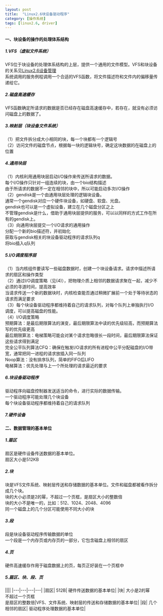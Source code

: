 ```yaml
---
layout: post
title:  "Linux2.6块设备驱动程序"
category: [操作系统]
tags: [linux2.6, driver]
---
```


#### 一、块设备的操作的处理体系结构
##### 1.VFS（虚拟文件系统）
VFS位于块设备的处理体系结构的上层，提供一个通用的文件模型。VFS和块设备的关系见[Linux2.6设备管理](http://blog.csdn.net/mishifangxiangdefeng/article/details/7632116)  
系统调用的服务例程调用一个合适的VFS函数，将文件描述符和文件内的偏移量传递给它。  

##### 2.磁盘高速缓存
VFS函数确定所请求的数据是否已经存在磁盘高速缓存中，若存在，就没有必须访问磁盘上的数据了。  

##### 3.映射层（块设备文件系统）
（1）把文件拆分成大小相同的块，每一个块都有一个逻辑号  
（2）访问文件的磁盘节点，根据每一块的逻辑块号，确定这块数据的在磁盘上的位置

##### 4.通用块层
（1）内核利用通用块层启动I/O操作来传送所请求的数据。  
每个I/O操作只针对一组连续的块，由一个bio结构描述  
由于所请求的数据不一定在相邻的块中，所以可能启动多次I/O操作  
（2）gendisk是一个由通用块层处理的逻辑块设备。  
通常一个gendisk对应一个硬件块设备，如硬盘、软盘、光盘。  
gendisk也可以是一个虚拟设备，建立在几个磁盘分区之上  
不管理gendisk是什么，借助于通用块层提供的服务，可以以同样的方式工作在所有的gendisk上。  
（3）向通用块层提交一个I/O请求的通用操作  
分配一个新的bio描述符，并初始化  
获取与gendisk相关的块设备驱动程序的请求队列q  
将bio插入q队列  

##### 5.I/O调度程序层
（1）当内核组件要读写一些磁盘数据时，创建一个块设备请求。请求中描述所请求的扇区和操作类型  
（2）通过I/O调度策略（见(4)），把物理介质上相邻的数据请求聚在一起，减少不必须的寻道时间，提高效率  
当请求传送一个新的数据块时，内核检查能否通过稍微扩展前一个处于等待状态的请求而满足要求  
（3）每个块设备驱动程序都维持着自己的请求队列，对每个队列上单独执行I/O调度，可以提高磁盘的性能。  
（4）I/O调度策略  
预期算法：是最后期限算法的演变，最后期限算法中读的优先级较高，而预期算法写的优先级更高  
最后期限算法：电梯策略可能会对某个请求忽略很长一段时间，最后期限算法保证这些请求得到满足  
完全公平队列算法CFQ：确保在触发I/O请求的所有进程中公平分配磁盘的I/O带宽，通常把同一进程的请求放插入同一队列  
Noop算法：没有排序队列，简单的FIFO后LIFO  
电梯算法：优先处理与上一个所处理的请求最近的要求  

##### 6.块设备驱动程序
驱动程序向磁盘控制器发送适当的命令，进行实际的数据传输。  
一个驱动程序可能处理几个块设备  
每个块设备驱动程序都维持着自己的请求队列  

##### 7.硬件设备

#### 二、数据管理的基本单位
##### 1.扇区
扇区是硬件设备传送数据的基本单位。  
扇区大小是512KB  

##### 2.块
块是VFS文件系统、映射层传送和存储数据的基本单位。文件和磁盘都被看作拆分成几个块。  
块的大小必须是2的幂，不超过一个页框，是扇区大小的整数倍  
块的大小不是唯一的，比如：512、1024、2048、4096  
同一个磁盘上的几个分区可能使用不同大小的块  

##### 3.段
段是块设备驱动程序传输数据的单位  
一个段是一个内存页或内存页的一部分，它包含磁盘上相邻的扇区  

##### 4.页
硬件高速缓存作用于磁盘数据上的页，每页正好装在一个页框中

##### 5.扇区、块、段、页
||||
|---|---|---|---|
|扇区|	512B|	硬件传送数据的基本单位|
|块|	大小是2的幂<br>不超过一个页框<br>是扇区的整数倍|VFS、文件系统、映射层的传送和存储数据的基本单位|
|段|	几个相邻的扇区|	驱动程序处理数据的基本单位|
